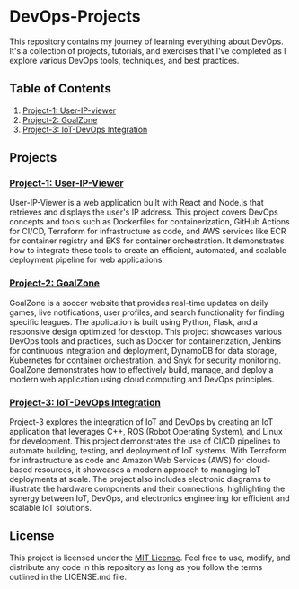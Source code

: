 # DevOps-Projects

This repository contains my journey of learning everything about DevOps. It's a collection of projects, tutorials, and exercises that I've completed as I explore various DevOps tools, techniques, and best practices.

## Table of Contents

1. [Project-1: User-IP-viewer](./Project-1)
2. [Project-2: GoalZone](./Project-2)
3. [Project-3: IoT-DevOps Integration](./Project-3)

## Projects

### [Project-1: User-IP-Viewer](./Project-1)

User-IP-Viewer is a web application built with React and Node.js that retrieves and displays the user's IP address. This project covers DevOps concepts and tools such as Dockerfiles for containerization, GitHub Actions for CI/CD, Terraform for infrastructure as code, and AWS services like ECR for container registry and EKS for container orchestration. It demonstrates how to integrate these tools to create an efficient, automated, and scalable deployment pipeline for web applications.

### [Project-2: GoalZone](./Project-2)

GoalZone is a soccer website that provides real-time updates on daily games, live notifications, user profiles, and search functionality for finding specific leagues. The application is built using Python, Flask, and a responsive design optimized for desktop. This project showcases various DevOps tools and practices, such as Docker for containerization, Jenkins for continuous integration and deployment, DynamoDB for data storage, Kubernetes for container orchestration, and Snyk for security monitoring. GoalZone demonstrates how to effectively build, manage, and deploy a modern web application using cloud computing and DevOps principles.

### [Project-3: IoT-DevOps Integration](./Project-3)

Project-3 explores the integration of IoT and DevOps by creating an IoT application that leverages C++, ROS (Robot Operating System), and Linux for development. This project demonstrates the use of CI/CD pipelines to automate building, testing, and deployment of IoT systems. With Terraform for infrastructure as code and Amazon Web Services (AWS) for cloud-based resources, it showcases a modern approach to managing IoT deployments at scale. The project also includes electronic diagrams to illustrate the hardware components and their connections, highlighting the synergy between IoT, DevOps, and electronics engineering for efficient and scalable IoT solutions.

## License

This project is licensed under the [MIT License](LICENSE.md). Feel free to use, modify, and distribute any code in this repository as long as you follow the terms outlined in the LICENSE.md file.
